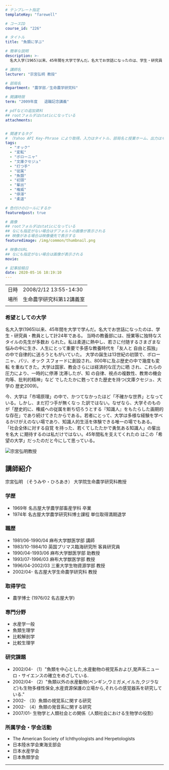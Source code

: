 ```yaml
---
# テンプレート指定
templateKey: "farewell"

# コースID
course_id: "226"

# タイトル
title: "魚類に学ぶ"

# 簡単な説明
description: >-
  名大入学(1965)以来、45年間を大学で学んだ。名大でお世話になったのは、学生・研究員・教員として計24年である。 当時の教養部には、授業等に独特なスタイルの先生が多数お られた。私は柔道に熱中し、若さに付随するさまざまな悩みの中に生き、人生にとって重要で多感な教養時代を「友人と 自由と孤独」の中で自律的に送ろうともがいていた。 大学の誕生は13世紀の初頭で、ボローニャ、パリ、オック スフォ ....

# 講師名
lecturer: "宗宮弘明 教授"

# 部局名
department: "農学部／生命農学研究科"

# 開講時限
term: "2009年度	退職記念講義"

# pdfなどの追加資料
## rootフォルダはstaticになっている
attachments:


# 関連するタグ
# （Yahoo API Key-Phrase により取得。入力はタイトル、部局名と授業ホーム、出力はキーフレーズ（tags））
tags:
  - "オック"
  - "変転"
  - "ボローニャ"
  - "文庫クセジュ"
  - "打つ手"
  - "従属"
  - "魚類"
  - "初頭"
  - "輩出"
  - "権威"
  - "停滞"
  - "柔道"

# 色付けのロールにするか
featuredpost: true

# 画像
## rootフォルダはstaticになっている
## なにも指定がない場合はデフォルトの画像が表示される
## 映像がある場合は映像優先で表示する
featuredimage: /img/common/thumbnail.png

# 映像のURL
## なにも指定がない場合は画像が表示される
movie: 

# 記事投稿日
date: 2020-05-16 18:19:10
---
```


|   |   |
|---|---|
| 日時 | 2008/2/12  13:55-14:30 |
| 場所 | 生命農学研究科第12講義室 |
|   |   |


### 希望としての大学 

名大入学(1965)以来、45年間を大学で学んだ。名大でお世話になったのは、学生・研究員・教員として計24年である。 当時の教養部には、授業等に独特なスタイルの先生が多数お られた。私は柔道に熱中し、若さに付随するさまざまな悩みの中に生き、人生にとって重要で多感な教養時代を「友人と 自由と孤独」の中で自律的に送ろうともがいていた。 大学の誕生は13世紀の初頭で、ボローニャ、パリ、オック スフォードに創設され、800年に及ぶ歴史の中で幾度も変転 を重ねてきた。大学は国家、教会さらには経済的な圧力に晒 され、これらの圧力により、一時的に停滞 沈滞したが、知 の自律、視点の複数性、教育の機会均等、批判的精神」など でしたたかに甦ってきた歴史を持つ(文庫クセジュ、大学の 歴史2009)。 

今、大学は「市場原理」の中で、かつてなかったほど「不確かな世界」となっている。しかし、まだ打つ手が無くなっ た訳ではない。なぜなら、大学そのものが「歴史的に、権威への従属を断ち切ろうとする『知識人』をもたらした画期的な存在」であり続けてきたからである。若者にとって、大学は多様な経験を学べるかけがえのない場であり、知識人的生活を体験できる唯一の場でもある。 「社会全体に対する自覚 を持った、若くてしたたかで勇気ある知識人」の輩出を名大 に期待するのは私だけではない。45年間私を支えてくれたの はこの「希望の大学」だったのだと今にして思っている。


![宗宮弘明教授](https://ocw.nagoya-u.jp/files/226/s_sohmiya.jpg)  

## 講師紹介

宗宮弘明 （そうみや・ひろあき） 大学院生命農学研究科教授 

### 学歴

  * 1969年  名古屋大学農学部畜産学科 卒業
  * 1974年  名古屋大学農学研究科博士課程 単位取得満期退学

### 職歴

  * 1981/06-1990/04  麻布大学獣医学部 講師
  * 1983/10-1984/10  英国プリマス臨海研究所 客員研究員
  * 1990/04-1993/06  麻布大学獣医学部 助教授
  * 1993/07-1996/03  麻布大学獣医学部 教授
  * 1996/04-2002/03  三重大学生物資源学部 教授
  * 2002/04-  名古屋大学生命農学研究科 教授

### 取得学位

  * 農学博士 (1976/02 名古屋大学)

### 専門分野

  * 水産学一般
  * 魚類生理学
  * 比較解剖学
  * 比較生理学

### 研究課題

  * 2002/04-   （1）"魚類を中心とした,水産動物の視覚系および,発声系ニューロ・サイエンスの確立をめざしている.
  * 2002/04-   （2）"魚類以外の水産動物(ペンギン,ウミガメ,イルカ,クジラなど)も生物多様性保全,水産資源保護の立場から,それらの感覚器系を研究している."
  * 2002-   （3）魚類の視覚系に関する研究
  * 2002-   （4）魚類の発音系に関する研究
  * 2007/01-   生物学と人類社会との関係（人類社会における生物学の役割）

### 所属学会・学会活動

  * The American Society of Ichthyologists and Herpetologists
  * 日本陸水学会東海支部会
  * 日本水産学会
  * 日本魚類学会





-----